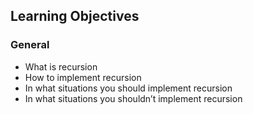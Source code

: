 Learning Objectives
-------------------

### General

*   What is recursion
*   How to implement recursion
*   In what situations you should implement recursion
*   In what situations you shouldn’t implement recursion
